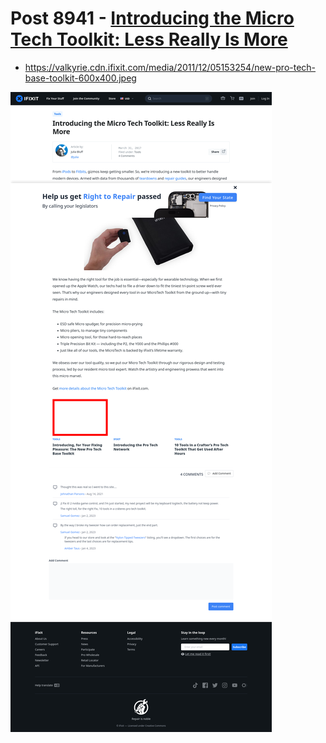 # Post 8941 - [Introducing the Micro Tech Toolkit: Less Really Is More](https://www.ifixit.com/News/8941/april-tools)

- https://valkyrie.cdn.ifixit.com/media/2011/12/05153254/new-pro-tech-base-toolkit-600x400.jpeg

![screencap](screenshots/067eea76-0e16-445a-8bb7-0291b670336a.png)
